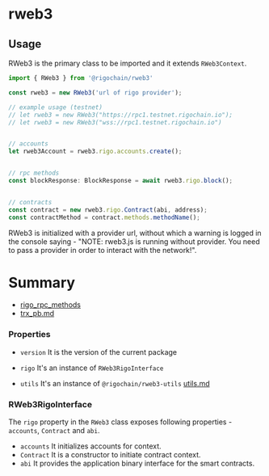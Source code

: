 # rweb3


## Usage

RWeb3 is the primary class to be imported and it extends `RWeb3Context`.

```js
import { RWeb3 } from '@rigochain/rweb3'

const rweb3 = new RWeb3('url of rigo provider');

// example usage (testnet)
// let rweb3 = new RWeb3("https://rpc1.testnet.rigochain.io");
// let rweb3 = new RWeb3("wss://rpc1.testnet.rigochain.io") 


// accounts
let rweb3Account = rweb3.rigo.accounts.create();


// rpc methods
const blockResponse: BlockResponse = await rweb3.rigo.block();


// contracts
const contract = new rweb3.rigo.Contract(abi, address);
const contractMethod = contract.methods.methodName();


```

RWeb3 is initialized with a provider url, without which a warning is logged in the console saying - "NOTE: rweb3.js is running without provider. You need to pass a provider in order to interact with the network!".

# Summary

* [rigo_rpc_methods](./rigo_rpc_methods.md)
* [trx_pb.md](./trx_pb.md)

### Properties

- `version` It is the version of the current package
- `rigo` It's an instance of `RWeb3RigoInterface`

- `utils` It's an instance of `@rigochain/rweb3-utils`  [utils.md](../rweb3-utils/README.md)

### RWeb3RigoInterface

The `rigo` property in the `RWeb3` class exposes following properties - `accounts`, `Contract` and `abi`.

- `accounts` It initializes accounts for context.
- `Contract` It is a constructor to initiate contract context.
- `abi` It provides the application binary interface for the smart contracts.
